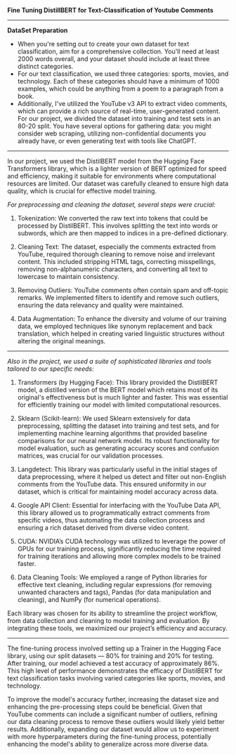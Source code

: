 **Fine Tuning DistillBERT for Text-Classification of Youtube Comments**<br />

****

**DataSet Preparation**
- When you're setting out to create your own dataset for text classification, aim for a comprehensive collection. You'll need at least 2000 words overall, and your dataset should include at least three distinct categories. 
- For our text classification, we used three categories: sports, movies, and technology. Each of these categories should have a minimum of 1000 examples, which could be anything from a poem to a paragraph from a book. 
- Additionally, I've utilized the YouTube v3 API to extract video comments, which can provide a rich source of real-time, user-generated content. For our project, we divided the dataset into training and test sets in an 80-20 split. You have several options for gathering data: you might consider web scraping, utilizing non-confidential documents you already have, or even generating text with tools like ChatGPT.


---

In our project, we used the DistilBERT model from the Hugging Face Transformers library, which is a lighter version of BERT optimized for speed and efficiency, making it suitable for environments where computational resources are limited. Our dataset was carefully cleaned to ensure high data quality, which is crucial for effective model training.

*For preprocessing and cleaning the dataset, several steps were crucial:*

1. Tokenization: We converted the raw text into tokens that could be processed by DistilBERT. This involves splitting the text into words or subwords, which are then mapped to indices in a pre-defined dictionary.

2. Cleaning Text: The dataset, especially the comments extracted from YouTube, required thorough cleaning to remove noise and irrelevant content. This included stripping HTML tags, correcting misspellings, removing non-alphanumeric characters, and converting all text to lowercase to maintain consistency.

3. Removing Outliers: YouTube comments often contain spam and off-topic remarks. We implemented filters to identify and remove such outliers, ensuring the data relevancy and quality were maintained.

4. Data Augmentation: To enhance the diversity and volume of our training data, we employed techniques like synonym replacement and back translation, which helped in creating varied linguistic structures without altering the original meanings.

---

*Also in the project, we used a suite of sophisticated libraries and tools tailored to our specific needs:*

1. Transformers (by Hugging Face): This library provided the DistilBERT model, a distilled version of the BERT model which retains most of its original's effectiveness but is much lighter and faster. This was essential for efficiently training our model with limited computational resources.

2. Sklearn (Scikit-learn): We used Sklearn extensively for data preprocessing, splitting the dataset into training and test sets, and for implementing machine learning algorithms that provided baseline comparisons for our neural network model. Its robust functionality for model evaluation, such as generating accuracy scores and confusion matrices, was crucial for our validation processes.

3. Langdetect: This library was particularly useful in the initial stages of data preprocessing, where it helped us detect and filter out non-English comments from the YouTube data. This ensured uniformity in our dataset, which is critical for maintaining model accuracy across data.

3. Google API Client: Essential for interfacing with the YouTube Data API, this library allowed us to programmatically extract comments from specific videos, thus automating the data collection process and ensuring a rich dataset derived from diverse video content.

4. CUDA: NVIDIA’s CUDA technology was utilized to leverage the power of GPUs for our training process, significantly reducing the time required for training iterations and allowing more complex models to be trained faster.

5. Data Cleaning Tools: We employed a range of Python libraries for effective text cleaning, including regular expressions (for removing unwanted characters and tags), Pandas (for data manipulation and cleaning), and NumPy (for numerical operations).

Each library was chosen for its ability to streamline the project workflow, from data collection and cleaning to model training and evaluation. By integrating these tools, we maximized our project’s efficiency and accuracy.

---

The fine-tuning process involved setting up a Trainer in the Hugging Face library, using our split datasets — 80% for training and 20% for testing. After training, our model achieved a test accuracy of approximately 86%. This high level of performance demonstrates the efficacy of DistilBERT for text classification tasks involving varied categories like sports, movies, and technology.

To improve the model's accuracy further, increasing the dataset size and enhancing the pre-processing steps could be beneficial. Given that YouTube comments can include a significant number of outliers, refining our data cleaning process to remove these outliers would likely yield better results. Additionally, expanding our dataset would allow us to experiment with more hyperparameters during the fine-tuning process, potentially enhancing the model's ability to generalize across more diverse data.



